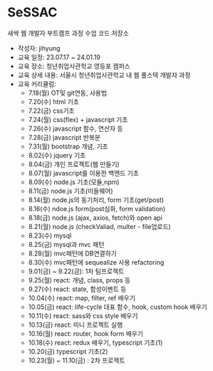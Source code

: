 # SeSSAC
새싹 웹 개발자 부트캠프 과정 수업 코드 저장소

- 작성자: jihyung
- 교육 일정: 23.07.17 ~ 24.01.19
- 교육 장소: 청년취업사관학교 영등포 캠퍼스
- 교육 상세 내용: 서울시 청년취업사관학교 내 웹 풀스텍 개발자 과정
- 교육 커리큘럼:
  * 7.18(월) OT및 git연동, 사용법
  * 7.20(수) html 기초
  * 7.22(금) css기초
  * 7.24(월) css(flex) + javascript 기초
  * 7.26(수) javascript 함수, 연산자 등
  * 7.28(금) javascript 반복문
  * 7.31(월) bootstrap 개념, 기초
  * 8.02(수) jquery 기초
  * 8.04(금) 개인 프로젝트(웹 만들기)
  * 8.07(월) javascript를 이용한 백엔드 기초
  * 8.09(수) node.js 기초(모듈,npm)
  * 8.11(금) node.js 기초(미들웨어)
  * 8.14(월) node.js의 동기처리, form 기초(get/post)
  * 8.16(수) ndoe.js form(post심화, form validation)
  * 8.18(금) node.js (ajax, axios, fetch)와 open api
  * 8.21(월) node.js (checkValiad, multer - file업로드)
  * 8.23(수) mysql
  * 8.25(금) mysql과 mvc 패턴
  * 8.28(월) mvc패턴에 DB연결하기
  * 8.30(수) mvc패턴에 sequealize 사용 refactoring
  * 9.01(금) ~ 9.22(금): 1차 팀프로젝트
  * 9.25(월) react: 개념, class, props 등
  * 9.27(수) react: state, 합성이벤트 등
  * 10.04(수) react: map, filter, ref 배우기
  * 10.05(금) react: life-cycle 대표 함수, hook, custom hook 배우기
  * 10.11(수) react: sass와 css style 배우기
  * 10.13(금) react: 미니 프로젝트 실행
  * 10.16(월) react: router, hook form 배우기
  * 10.18(수) react: redux 배우기, typescript 기초(1)
  * 10.20(금) typescript 기초(2)
  * 10.23(월) ~ 11.10(금) : 2차 프로젝트
